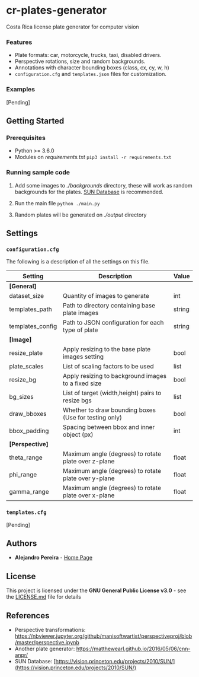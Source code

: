 # cr-plates-generator
Costa Rica license plate generator for computer vision

### Features
  - Plate formats: car, motorcycle, trucks, taxi, disabled drivers.
  - Perspective rotations, size and random backgrounds.
  - Annotations with character bounding boxes (class, cx, cy, w, h)
  - ```configuration.cfg``` and ```templates.json``` files for customization.
  
### Examples
[Pending]

## Getting Started
### Prerequisites
 - Python >= 3.6.0
 - Modules on *requirements.txt*
 ```pip3 install -r requirements.txt```

### Running sample code
 1. Add some images to *./backgrounds* directory, these will work as random backgrounds for the plates. [SUN Database](https://vision.princeton.edu/projects/2010/SUN/) is recommended.
 
 2. Run the main file
 ```python ./main.py``` 
3. Random plates will be generated on *./output* directory

## Settings
### ```configuration.cfg```
The following is a description of all the settings on this file.

|Setting|Description|Value
|--|--|--|
|**[General]**|||
| dataset_size | Quantity of images to generate | int|
| templates_path | Path to directory containing base plate images | string|
| templates_config | Path to JSON configuration for each type of plate | string|
|**[Image]**|||
| resize_plate| Apply resizing to the base plate images setting | bool|
| plate_scales| List of scaling factors to be used | list|
| resize_bg| Apply resizing to background images to a fixed size | bool|
| bg_sizes| List of target (width,height) pairs to resize bgs| list|
| draw_bboxes| Whether to draw bounding boxes (Use for testing only)| bool|
| bbox_padding| Spacing between bbox and inner object (px)| int|
|**[Perspective]**|||
| theta_range|Maximum angle (degrees) to rotate plate over z-plane | float|
| phi_range| Maximum angle (degrees) to rotate plate over y-plane | float|
| gamma_range| Maximum angle (degrees) to rotate plate over x-plane | float|


### ```templates.cfg```
[Pending]

## Authors
* **Alejandro Pereira** - [Home Page](https://github.com/alejopc03)

## License
This project is licensed under the **GNU General Public License v3.0** - see the [LICENSE.md](https://github.com/alejopc03/cr-plates-generator/blob/master/LICENSE) file for details

## References

 - Perspective transformations: https://nbviewer.jupyter.org/github/manisoftwartist/perspectiveproj/blob/master/perspective.ipynb
 - Another plate generator: https://matthewearl.github.io/2016/05/06/cnn-anpr/
 - SUN Database: [https://vision.princeton.edu/projects/2010/SUN/](https://vision.princeton.edu/projects/2010/SUN/)
